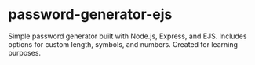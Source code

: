 # password-generator-ejs
Simple password generator built with Node.js, Express, and EJS. Includes options for custom length, symbols, and numbers. Created for learning purposes.
